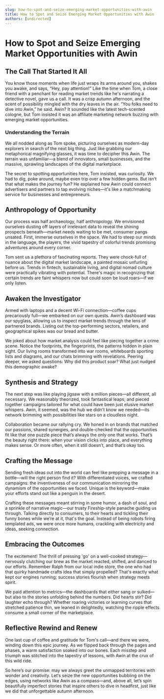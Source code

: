 ```yaml
---
slug: how-to-spot-and-seize-emerging-market-opportunities-with-awin
title: How to Spot and Seize Emerging Market Opportunities with Awin
authors: [undirected]
---
```



# How to Spot and Seize Emerging Market Opportunities with Awin

## The Call That Started It All

You know those moments when life just wraps its arms around you, shakes you awake, and says, “Hey, pay attention!” Like the time when Tom, a close friend with a penchant for reading market trends like he's narrating a detective novel, gave us a call. It was a crisp autumn afternoon, and the scent of possibility mingled with the dry leaves in the air. “You folks need to dive into Awin,” he said. Awin? It sounded like the latest tech-scented cologne, but Tom insisted it was an affiliate marketing network buzzing with emerging market opportunities.

### Understanding the Terrain

We all nodded along as Tom spoke, picturing ourselves as modern-day explorers in search of the next big thing. Just like grabbing our metaphorical magnifying glasses, it was time to decipher this Awin. The terrain was unfamiliar—a blend of innovators, small businesses, and the massive, sprawling landscapes of the digital marketplace. 

The secret to spotting opportunities here, Tom insisted, was curiosity. We had to dig, poke around, maybe even trip over a few hidden gems. But isn’t that what makes the journey fun? He explained how Awin could connect advertisers and partners to tap evolving niches—it's like a matchmaking service for businesses and entrepreneurs.

## Anthropology of Opportunity

Our process was half archaeology, half anthropology. We envisioned ourselves dusting off layers of irrelevant data to reveal the shining prospects beneath—market needs waiting to be met, consumer pangs unsated. First, immerse ourselves in the space. We had to steep our minds in the language, the players, the vivid tapestry of colorful trends promising adventures around every corner.

Tom sent us a plethora of fascinating reports. They were chock-full of nuance about the digital market landscape, a painted mosaic unfurling before us. Trends in fintech, sustainable living, and digital nomad culture were practically vibrating with potential. There's magic in recognizing that certain trends are faint whispers now but could soon be loud roars—if we only listen.

## Awaken the Investigator

Armed with laptops and a decent Wi-Fi connection—coffee cups precariously full—we embarked on our own quests. Awin’s dashboard was our spyglass, allowing us to inspect market trends through the lens of partnered brands. Listing out the top-performing sectors, retailers, and geographical spikes was our bread and butter.

We joked about how market analysis could feel like piecing together a crime scene. Notice the footprints, the fingerprints, the patterns hidden in plain sight. Our living rooms transformed into war rooms, whiteboards sporting lists and diagrams, and our chats brimming with revelations. Peering deeper, we asked questions: Why did this product soar? What just nudged this demographic awake?

## Synthesis and Strategy

The next step was like playing jigsaw with a million pieces—all different, all necessary. We reasonably theorized, took fantastical leaps, and pieced together campaigns tailored for what could have been just elusive market whispers. Awin, it seemed, was the hub we didn’t know we needed—its network brimming with possibilities like stars on a cloudless night.

Collaboration became our rallying cry. We honed in on brands that matched our passions, shared synergies, and double-checked that the opportunities fit like that one puzzle piece that’s always the only one that works. That’s the beauty right there: when your vision clicks into place, and everything makes sense. Or more often, when it still doesn’t, and that’s okay too.

## Crafting the Message

Sending fresh ideas out into the world can feel like prepping a message in a bottle—will the right person find it? With differentiated voices, we crafted campaigns: the inventiveness of our communication mirroring the dynamism of the opportunities we faced. Unique is the keyword—make your efforts stand out like a penguin in the desert. 

Crafting these messages meant stirring in some humor, a dash of soul, and a sprinkle of narrative magic—our trusty Fireship-style panache guiding us through. Talking directly to consumers, to their hearts and tickling their funny bones while we’re at it, that's the goal. Instead of being robots firing templated ads, we were once more humans, crackling with electricity and ideas, seeking connection.

## Embracing the Outcomes

The excitement! The thrill of pressing 'go' on a well-cooked strategy—nervously clutching our brew as the market reacted, shifted, and danced to our efforts. Remember Ralph from our local indie store, the one who had that quirky handmade crafts idea that simply propelled? That's exactly what kept our engines running; success stories flourish when strategy meets spirit.

We paid attention to metrics—the dashboards that either sang or sulked—but also to the stories unfolding behind the numbers. Did hearts stir? Did laughter echo through? Whether roaring victories or learning curves that stretched patience thin, we leaned in delightedly, watching the ripple effects consume a small corner of the marketplace.

## Reflective Rewind and Renew

One last cup of coffee and gratitude for Tom's call—and there we were, winding down this epic journey. As we flipped back through the pages and phases, a warm satisfaction soaked into our bones. Each misstep and triumph was stitched into the tapestry of lessons, with Awin at the crux of this wild ride.

So here’s our promise: may we always greet the unmapped territories with wonder and creativity. Let‘s seize the new opportunities bubbling on the edges, using networks like Awin as a compass—and, above all, let’s spin beautifully imperfect stories that inspire others to dive in headfirst, just like we did that unforgettable autumn afternoon.